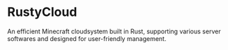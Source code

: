 # RustyCloud
An efficient Minecraft cloudsystem built in Rust, supporting various server softwares and designed for user-friendly management.
